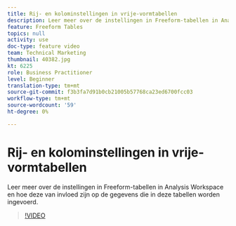 ```yaml
---
title: Rij- en kolominstellingen in vrije-vormtabellen
description: Leer meer over de instellingen in Freeform-tabellen in Analysis Workspace en hoe deze van invloed zijn op de gegevens die in deze tabellen worden ingevoerd.
feature: Freeform Tables
topics: null
activity: use
doc-type: feature video
team: Technical Marketing
thumbnail: 40382.jpg
kt: 6225
role: Business Practitioner
level: Beginner
translation-type: tm+mt
source-git-commit: f3b3fa7d91b0cb21005b57768ca23ed6700fcc03
workflow-type: tm+mt
source-wordcount: '59'
ht-degree: 0%

---
```



# Rij- en kolominstellingen in vrije-vormtabellen

Leer meer over de instellingen in Freeform-tabellen in Analysis Workspace en hoe deze van invloed zijn op de gegevens die in deze tabellen worden ingevoerd.

>[!VIDEO](https://video.tv.adobe.com/v/40382/?quality=12&learn=on)
